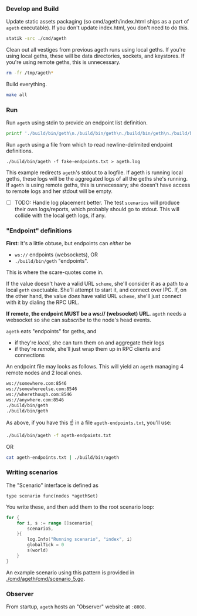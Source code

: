 ### Develop and Build

Update static assets packaging (so cmd/ageth/index.html ships as a part of `ageth` executable).
If you don't update index.html, you don't need to do this.

```sh
statik -src ./cmd/ageth
```

Clean out all vestiges from previous ageth runs using local geths.
If you're using local geths, these will be data directories, sockets, and keystores.
If you're using remote geths, this is unnecessary.
```sh
rm -fr /tmp/ageth*
```

Build everything.
```sh
make all
```

### Run

Run `ageth` using stdin to provide an endpoint list definition.
```sh
printf './build/bin/geth\n./build/bin/geth\n./build/bin/geth\n./build/bin/geth\n./build/bin/geth\n./build/bin/geth' | ./build/bin/ageth > ageth.log
```

Run `ageth` using a file from which to read newline-delimited endpoint definitions.

```
./build/bin/ageth -f fake-endpoints.txt > ageth.log
``` 

This example redirects `ageth`'s stdout to a logfile. If ageth is running local geths, these logs
will be the aggregated logs of all the geths she's running.
If `ageth` is using remote geths, this is unnecessary; she doesn't have access to remote logs and her stdout will be empty.

- [ ] TODO: Handle log placement better. The test `scenarios` will produce their own logs/reports, which probably should go to
stdout. This will collide with the local geth logs, if any.

### "Endpoint" definitions

__First__: It's a little obtuse, but endpoints can _either_ be
- `ws://` endpoints (websockets), OR
- `./build/bin/geth` "endpoints".

This is where the scare-quotes come in.

If the value doesn't have a valid URL `scheme`, she'll consider it as a path to a local `geth` exectuable. She'll attempt to start it, and connect over IPC.
If, on the other hand, the value _does_ have valid URL `scheme`, she'll just connect with it by dialing the RPC URL. 

__If remote, the endpoint MUST be a ws:// (websocket) URL.__ `ageth` needs a websocket so she can _subscribe_ to the node's head events.

`ageth` eats "endpoints" for geths, and

- if they're _local_, she can turn them on and aggregate their logs
- if they're _remote_, she'll just wrap them up in RPC clients and connections

An endpoint file may looks as follows. This will yield an `ageth` managing 4 remote nodes and 2 local ones.

```txt
ws://somewhere.com:8546
ws://somewhereelse.com:8546
ws://wherethough.com:8546
ws://anywhere.com:8546
./build/bin/geth
./build/bin/geth
```

As above, if you have this :point_up: in a file `ageth-endpoints.txt`, you'll use:

```sh
./build/bin/ageth -f ageth-endpoints.txt
```

OR

```sh
cat ageth-endpoints.txt | ./build/bin/ageth
```

### Writing scenarios

The "Scenario" interface is defined as

```
type scenario func(nodes *agethSet)
```

You write these, and then add them to the root scenario loop:

```go
for {
    for i, s := range []scenario{
        scenario5,
    }{
        log.Info("Running scenario", "index", i)
        globalTick = 0
        s(world)
    }
}
```

An example scenario using this pattern is provided in [./cmd/ageth/cmd/scenario_5.go](./cmd/ageth/cmd/scenario_5.go).


### Observer

From startup, `ageth` hosts an "Observer" website at `:8008`. 
